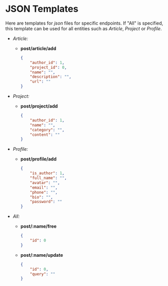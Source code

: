 # JSON Templates
Here are templates for *json* files for specific endpoints. If "All" is specified, this template can be used for all entities such as *Article*, *Project* or *Profile*.

- *Article:*
    - **post/article/add**
        ```json
        {
            "author_id": 1,
            "project_id": 0,
            "name": "",
            "description": "",
            "url": ""
        }
        ```

- *Project:*
    - **post/project/add**
        ```json
        {
            "author_id": 1,
            "name": "",
            "category": "",
            "content": ""
        }
        ```
- *Profile:*
    - **post/profile/add**
        ```json
        {
            "is_author": 1,
            "full_name": "",
            "avatar": "",
            "email": "",
            "phone": "",
            "bio": "",
            "password": ""
        }
        ```

- *All:*
    - **post/:name/free**
        ```json
        {
            "id": 0
        }
        ```
    - **post/:name/update**
        ```json
        {
            "id": 0,
            "query": ""
        }
        ```
